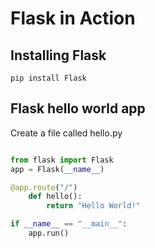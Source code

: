 # Flask in Action

##  Installing  Flask

```
pip install Flask
```

## Flask hello world app

Create a file called hello.py

```python

from flask import Flask
app = Flask(__name__)

@app.route("/")
    def hello():
        return "Hello World!"

if __name__ == "__main__":
    app.run()
```



